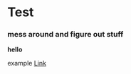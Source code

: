 # Test
### mess around and figure out stuff
**hello**

 example [ Link ](https://www.tafensw.edu.au/)

